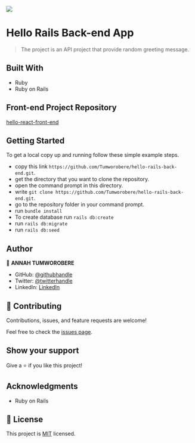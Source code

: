 ![](https://img.shields.io/badge/Microverse-blueviolet)

# Hello Rails Back-end App

> The project is an API project that provide random greeting message.

## Built With

- Ruby
- Ruby on Rails

## Front-end Project Repository
[hello-react-front-end](https://github.com/Tumworobere/hello-react-front-end)


## Getting Started

To get a local copy up and running follow these simple example steps.

- copy this link `https://github.com/Tumworobere/hello-rails-back-end.git`.
- get the directory that you want to clone the repository.
- open the command prompt in this directory.
- write `git clone https://github.com/Tumworobere/hello-rails-back-end.git`.
- go to the repository folder in your command prompt.
- run `bundle install`
- To create database run `rails db:create`
- run `rails db:migrate`
- run `rails db:seed`

## Author

👤 **ANNAH TUMWOROBERE**

- GitHub: [@githubhandle](https://github.com/Tumworobere)
- Twitter: [@twitterhandle](https://twitter.com/Tannah2090)
- LinkedIn: [LinkedIn](https://linkedin.com/in/annah-tumworobere)


## 🤝 Contributing

Contributions, issues, and feature requests are welcome!

Feel free to check the [issues page](../../issues/).

## Show your support

Give a ⭐️ if you like this project!

## Acknowledgments

- Ruby on Rails

## 📝 License

This project is [MIT](./MIT.md) licensed.
